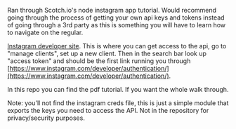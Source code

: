 Ran through Scotch.io's node instagram app tutorial.
Would recommend going through the process of getting your own api keys and tokens
instead of going through a 3rd party as this is something you will have to learn how to
navigate on the regular.

[Instagram developer site](https://www.instagram.com/developer/). This is where
you can get access to the api, go to "manage clients", set up a new client. Then in
the search bar look up "access token" and should be the first link running you through
[https://www.instagram.com/developer/authentication/](https://www.instagram.com/developer/authentication/).

In this repo you can find the pdf tutorial. If you want the whole walk through.

Note: you'll not find the instagram creds file, this is just a simple module that exports the keys
you need to access the API. Not in the repository for privacy/security purposes.
